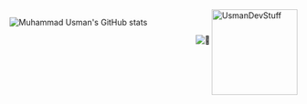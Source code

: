 
<img align="right" width="150" src="https://count.getloli.com/get/@usmandevstuff?theme=rule34" alt="UsmanDevStuff" />

![Muhammad Usman's GitHub stats](https://github-readme-stats.vercel.app/api?username=UsmanDevStuff&show_icons=true&theme=transparent)

<img align="right" alt="🦑" src="https://user-images.githubusercontent.com/22963968/114021347-e3c48b80-9870-11eb-8bc8-998bf39b4d0d.png">
